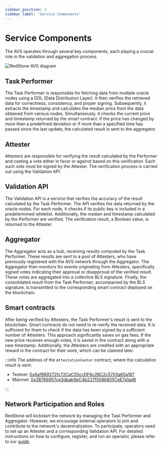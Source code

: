 ```yaml
---
sidebar_position: 3
sidebar_label: "Service Components"
---
```


# Service Components

The AVS operates through several key components, each playing a crucial role in the validation and aggregation process.

![RedStone AVS diagram](/img/avs.png)

## Task Performer

The Task Performer is responsible for fetching data from multiple oracle nodes using a DDL (Data Distribution Layer).
It then verifies the retrieved data for correctness, consistency, and proper signing.
Subsequently, it extracts the timestamp and calculates the median price from the data obtained from various nodes.
Simultaneously, it checks the current price and timestamp returned by the smart contract.
If the price has changed by more than a predefined deviation or if more than a specified time has passed since the last update, the calculated result is sent to the aggregator.

## Attester

Attesters are responsible for verifying the result calculated by the Performer and casting a vote either in favor or against based on this verification.
Each such vote must be signed by the Attester.
The verification process is carried out using the Validation API.

## Validation API

The Validation API is a service that verifies the accuracy of the result calculated by the Task Performer.
The API verifies the data returned by the oracle nodes.
For each node, it checks if its public key is included in a predetermined whitelist.
Additionally, the median and timestamp calculated by the Performer are verified.
The verification result, a Boolean value, is returned to the Attester.

## Aggregator

The Aggregator acts as a hub, receiving results computed by the Task Performer.
These results are sent to a pool of Attesters, who have previously registered with the AVS network through the Aggregator.
The Aggregator then monitors for events originating from Attesters, specifically signed votes indicating their approval or disapproval of the verified result.
These votes are aggregated into a collective BLS signature.
Finally, the consolidated result from the Task Performer, accompanied by the BLS signature, is transmitted to the corresponding smart contract deployed on the blockchain.

## Smart contracts

After being verified by Attesters, the Task Performer's result is sent to the blockchain.
Smart contracts do not need to re-verify the received data.
It is sufficient for them to check if the data has been signed by a sufficient number of Attesters.
This approach significantly saves on gas fees.
If the new price receives enough votes, it is saved in the contract along with a new timestamp.
Additionally, the Attesters are credited with an appropriate reward in the contract for their work, which can be claimed later.

:::info
The address of the `AttestationCenter` contract, where the calculation result is sent:

- Testnet: [0x6af9B9272fc72CaC55ccDF6c2BC2c5703a65a187](https://sepolia.basescan.org/address/0x6af9B9272fc72CaC55ccDF6c2BC2c5703a65a187)
- Mainnet: [0x2B766957ce3dbab9eC4b227f5086855CeE7a1ad6](https://basescan.org/address/0x2B766957ce3dbab9eC4b227f5086855CeE7a1ad6)

:::

## Network Participation and Roles

RedStone will kickstart the network by managing the Task Performer and Aggregator.
However, we encourage external operators to join and contribute to the network's decentralization.
To participate, operators need to set up an Attester and a corresponding Validation API.
For detailed instructions on how to configure, register, and run an operator, please refer to our [guide](/docs/avs/running-avs-operator-mainnet).
